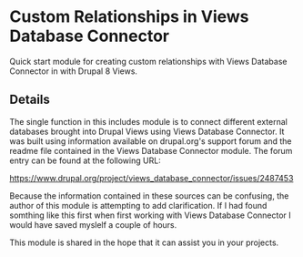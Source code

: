 # Custom Relationships in Views Database Connector

Quick start module for creating custom relationships with Views Database Connector in with 
Drupal 8 Views.

## Details

The single function in this includes module is to connect different external databases brought into 
Drupal Views using Views Database Connector. It was built using information available on drupal.org's 
support forum and the readme file contained in the Views Database Connector module. The forum entry 
can be found at the following URL:

https://www.drupal.org/project/views_database_connector/issues/2487453

Because the information contained in these sources can be confusing, the author of this module is 
attempting to add clarification. If I had found somthing like this first when first working with 
Views Database Connector I would have saved myslelf a couple of hours.

This module is shared in the hope that it can assist you in your projects.
